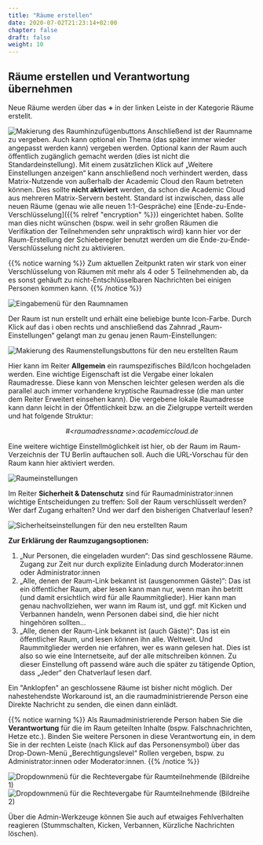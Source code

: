 ```yaml
---
title: "Räume erstellen"
date: 2020-07-02T21:23:14+02:00
chapter: false
draft: false
weight: 10
---
```

## Räume erstellen und Verantwortung übernehmen

Neue Räume werden über das **+** in der linken Leiste in der Kategorie Räume erstellt.

![Makierung des Raumhinzufügenbuttons](/images/01_Rooms_de.png)
Anschließend ist der Raumname zu vergeben. Auch kann optional ein Thema (das später immer wieder angepasst werden kann) vergeben werden. Optional kann der Raum auch öffentlich zugänglich gemacht werden (dies ist nicht die Standardeinstellung). Mit einem zusätzlichen Klick auf „Weitere Einstellungen anzeigen“ kann anschließend noch verhindert werden, dass Matrix-Nutzende von außerhalb der Academic Cloud den Raum betreten können. Dies sollte **nicht aktiviert** werden, da schon die Academic Cloud aus mehreren Matrix-Servern besteht. Standard ist inzwischen, dass alle neuen Räume (genau wie alle neuen 1:1-Gespräche) eine [Ende-zu-Ende-Verschlüsselung]({{% relref "encryption" %}}) eingerichtet haben. Sollte man dies nicht wünschen (bspw. weil in sehr großen Räumen die Verifikation der Teilnehmenden sehr unpraktisch wird) kann hier vor der Raum-Erstellung der Schieberegler benutzt werden um die Ende-zu-Ende-Verschlüsselung nicht zu aktivieren.

{{% notice warning %}}
Zum aktuellen Zeitpunkt raten wir stark von einer Verschlüsselung von Räumen mit mehr als 4 oder 5 Teilnehmenden ab, da es sonst gehäuft zu nicht-Entschlüsselbaren Nachrichten bei einigen Personen kommen kann.
{{% /notice %}}


![Eingabemenü für den Raumnamen](/images/02_Rooms_de.png)

Der Raum ist nun erstellt und erhält eine beliebige bunte Icon-Farbe. Durch Klick auf das i oben rechts und anschließend das Zahnrad „Raum-Einstellungen“ gelangt man zu genau jenen Raum-Einstellungen:

![Makierung des Raumenstellungsbuttons für den neu erstellten Raum](/images/03_Rooms_de.png)

Hier kann im Reiter **Allgemein** ein raumspezifisches Bild/Icon hochgeladen werden. Eine wichtige Eigenschaft ist die Vergabe einer lokalen Raumadresse. Diese kann von Menschen leichter gelesen werden als die parallel auch immer vorhandene kryptische Raumadresse (die man unter dem Reiter Erweitert einsehen kann). Die vergebene lokale Raumadresse kann dann leicht in der Öffentlichkeit bzw. an die Zielgruppe verteilt werden und hat folgende Struktur:

<p style="text-align: center; font-style: italic;">#&lt;raumadressname&gt;:academiccloud.de</p>

Eine weitere wichtige Einstellmöglichkeit ist hier, ob der Raum im Raum-Verzeichnis der TU Berlin auftauchen soll. Auch die URL-Vorschau für den Raum kann hier aktiviert werden.

![Raumeinstellungen](/images/04_Rooms_de.png)

Im Reiter **Sicherheit & Datenschutz** sind für Raumadministrator:innen wichtige Entscheidungen zu treffen: Soll der Raum verschlüsselt werden? Wer darf Zugang erhalten? Und wer darf den bisherigen Chatverlauf lesen?

![Sicherheitseinstellungen für den neu erstellten Raum](/images/05_Rooms_de.png)

**Zur Erklärung der Raumzugangsoptionen:**
1. „Nur Personen, die eingeladen wurden“: Das sind geschlossene Räume. Zugang zur Zeit nur durch explizite Einladung durch Moderator:innen oder Administrator:innen
2. „Alle, denen der Raum-Link bekannt ist (ausgenommen Gäste)“: Das ist ein öffentlicher Raum, aber lesen kann man nur, wenn man ihn betritt (und damit ersichtlich wird für alle Raummitglieder). Hier kann man genau nachvollziehen, wer wann im Raum ist, und ggf. mit Kicken und Verbannen handeln, wenn Personen dabei sind, die hier nicht hingehören sollten...
3. „Alle, denen der Raum-Link bekannt ist (auch Gäste)“: Das ist ein öffentlicher Raum, und lesen können ihn alle. Weltweit. Und Raummitglieder werden nie erfahren, wer es wann gelesen hat. Dies ist also so wie eine Internetseite, auf der alle mitschreiben können. Zu dieser Einstellung oft passend wäre auch die später zu tätigende Option, dass „Jeder“ den Chatverlauf lesen darf.

Ein "Anklopfen" an geschlossene Räume ist bisher nicht möglich. Der nahestehendste Workaround ist, an die raumadministrierende Person eine Direkte Nachricht zu senden, die einen dann einlädt.

<!--
{{% notice note %}}
Die Ende-zu-Ende-Verschlüsselung größerer oder öffentlicher Räume ist kritisch hinsichtlich der schwierigen Verifikation für viele Personen. Siehe [Ende-zu-Ende-Verschlüsselung nutzen]({{% relref "encryption" %}}).
{{% /notice %}}
-->
{{% notice warning %}}
Als Raumadministrierende Person haben Sie die **Verantwortung** für die im Raum geteilten Inhalte (bspw. Falschnachrichten, Hetze etc.). Binden Sie weitere Personen in diese Verantwortung ein, in dem Sie in der rechten Leiste (nach Klick auf das Personensymbol) über das Drop-Down-Menü „Berechtigungslevel“ Rollen vergeben, bspw. zu Administrator:innen oder Moderator:innen.
{{% /notice %}}

![Dropdownmenü für die Rechtevergabe für Raumteilnehmende (Bildreihe 1)](/images/06_Users-Permissions-1_de.png)
![Dropdownmenü für die Rechtevergabe für Raumteilnehmende (Bildreihe 2)](/images/06_Users-Permissions-2_de.png)

Über die Admin-Werkzeuge können Sie auch auf etwaiges Fehlverhalten reagieren (Stummschalten, Kicken, Verbannen, Kürzliche Nachrichten löschen).


